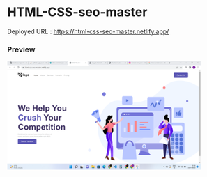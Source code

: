 # HTML-CSS-seo-master
Deployed URL : https://html-css-seo-master.netlify.app/

### Preview
<img src="./preview.png" height="250" />
